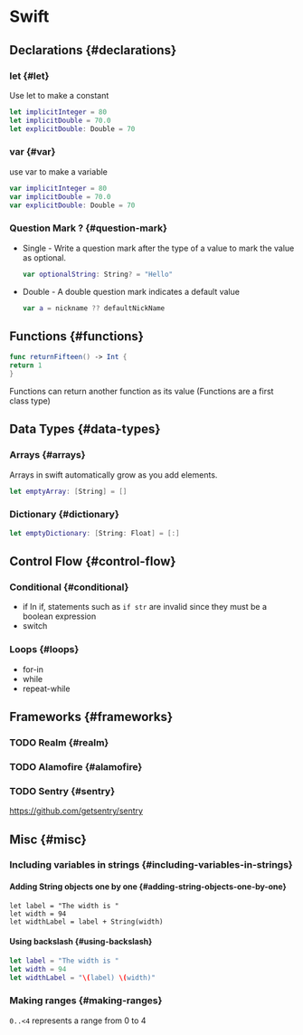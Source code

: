 # Swift


## Declarations {#declarations}


### let {#let}

Use let to make a constant

```swift
let implicitInteger = 80
let implicitDouble = 70.0
let explicitDouble: Double = 70
```


### var {#var}

use var to make a variable

```swift
var implicitInteger = 80
var implicitDouble = 70.0
var explicitDouble: Double = 70
```


### Question Mark ? {#question-mark}

-   Single - Write a question mark after the type of a value to mark the value as optional.

    ```swift
    var optionalString: String? = "Hello"

    ```
-   Double - A double question mark indicates a default value

    ```swift
    var a = nickname ?? defaultNickName

    ```


## Functions {#functions}

```swift
func returnFifteen() -> Int {
return 1
}

```

Functions can return another function as its value (Functions are a first class type)


## Data Types {#data-types}


### Arrays {#arrays}

Arrays in swift automatically grow as you add elements.

```swift
let emptyArray: [String] = []
```


### Dictionary {#dictionary}

```swift
let emptyDictionary: [String: Float] = [:]
```


## Control Flow {#control-flow}


### Conditional {#conditional}

-   if
    In if, statements such as `if str` are invalid since they must be a boolean expression
-   switch


### Loops {#loops}

-   for-in
-   while
-   repeat-while


## Frameworks {#frameworks}


### <span class="org-todo todo TODO">TODO</span> Realm {#realm}


### <span class="org-todo todo TODO">TODO</span> Alamofire {#alamofire}


### <span class="org-todo todo TODO">TODO</span> Sentry {#sentry}

<https://github.com/getsentry/sentry>


## Misc {#misc}


### Including variables in strings {#including-variables-in-strings}


#### Adding String objects one by one {#adding-string-objects-one-by-one}

```switf
let label = "The width is "
let width = 94
let widthLabel = label + String(width)

```


#### Using backslash {#using-backslash}

```swift
let label = "The width is "
let width = 94
let widthLabel = "\(label) \(width)"
```


### Making ranges {#making-ranges}

`0..<4` represents a range from 0 to 4
